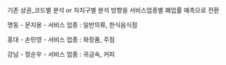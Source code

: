 기존 상권_코드별 분석 or 자치구별 분석 방향을 서비스업종별 폐업률 예측으로 전환

명동 - 문지용 - 서비스 업종 : 일반의류, 한식음식점

홍대 - 손민영 - 서비스 업종 : 화장품, 주점

강남 - 정순우 - 서비스 업종 : 귀금속, 커피 


